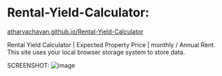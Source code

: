 # Rental-Yield-Calculator: 
[atharvachavan.github.io/Rental-Yield-Calculator](https://atharvachavan.github.io/Rental-Yield-Calculator)

Rental Yield Calculator | Expected Property Price | monthly / Annual Rent. This site uses your local browser storage system to store data.

SCREENSHOT:
![image](https://github.com/AtharvaChavan/Rental-Yield-Calculator/assets/35627981/7e1999ef-5a99-4c3a-acf9-d8e7bc1ba9bc)
